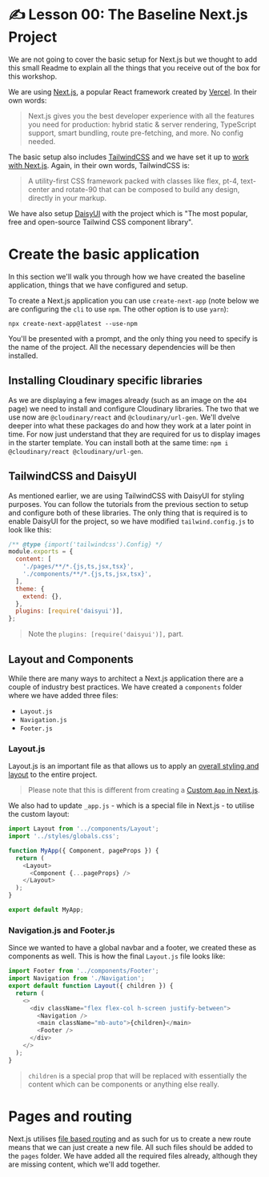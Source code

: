 # ✍️ Lesson 00: The Baseline Next.js Project

We are not going to cover the basic setup for Next.js but we thought to add this small Readme to explain all the things that you receive out of the box for this workshop.

We are using [Next.js](https://nextjs.org), a popular React framework created by [Vercel](https://vercel.com). In their own words:

> Next.js gives you the best developer experience with all the features you need for production: hybrid static & server rendering, TypeScript support, smart bundling, route pre-fetching, and more. No config needed.

The basic setup also includes [TailwindCSS](https://tailwindcss.com) and we have set it up to [work with Next.js](https://tailwindcss.com/docs/guides/nextjs). Again, in their own words, TailwindCSS is:

> A utility-first CSS framework packed with classes like flex, pt-4, text-center and rotate-90 that can be composed to build any design, directly in your markup.

We have also setup [DaisyUI](https://daisyui.com) with the project which is "The most popular, free and open-source Tailwind CSS component library".

# Create the basic application

In this section we'll walk you through how we have created the baseline application, things that we have configured and setup.

To create a Next.js application you can use `create-next-app` (note below we are configuring the `cli` to use `npm`. The other option is to use `yarn`):

```
npx create-next-app@latest --use-npm
```

You'll be presented with a prompt, and the only thing you need to specify is the name of the project. All the necessary dependencies will be then installed.

## Installing Cloudinary specific libraries

As we are displaying a few images already (such as an image on the `404` page) we need to install and configure Cloudinary libraries. The two that we use now are `@cloudinary/react` and `@cloudinary/url-gen`. We'll dvelve deeper into what these packages do and how they work at a later point in time. For now just understand that they are required for us to display images in the starter template. You can install both at the same time: `npm i @cloudinary/react @cloudinary/url-gen`.

## TailwindCSS and DaisyUI

As mentioned earlier, we are using TailwindCSS with DaisyUI for styling purposes. You can follow the tutorials from the previous section to setup and configure both of these libraries. The only thing that is required is to enable DaisyUI for the project, so we have modified `tailwind.config.js` to look like this:

```js
/** @type {import('tailwindcss').Config} */
module.exports = {
  content: [
    './pages/**/*.{js,ts,jsx,tsx}',
    './components/**/*.{js,ts,jsx,tsx}',
  ],
  theme: {
    extend: {},
  },
  plugins: [require('daisyui')],
};
```

> Note the `plugins: [require('daisyui')],` part.

## Layout and Components

While there are many ways to architect a Next.js application there are a couple of industry best practices. We have created a `components` folder where we have added three files:

- `Layout.js`
- `Navigation.js`
- `Footer.js`

### Layout.js

Layout.js is an important file as that allows us to apply an [overall styling and layout](https://nextjs.org/docs/basic-features/layouts) to the entire project.

> Please note that this is different from creating a [Custom `App` in Next.js](https://nextjs.org/docs/advanced-features/custom-app).

We also had to update `_app.js` - which is a special file in Next.js - to utilise the custom layout:

```js
import Layout from '../components/Layout';
import '../styles/globals.css';

function MyApp({ Component, pageProps }) {
  return (
    <Layout>
      <Component {...pageProps} />
    </Layout>
  );
}

export default MyApp;
```

### Navigation.js and Footer.js

Since we wanted to have a global navbar and a footer, we created these as components as well. This is how the final `Layout.js` file looks like:

```js
import Footer from '../components/Footer';
import Navigation from './Navigation';
export default function Layout({ children }) {
  return (
    <>
      <div className="flex flex-col h-screen justify-between">
        <Navigation />
        <main className="mb-auto">{children}</main>
        <Footer />
      </div>
    </>
  );
}
```

> `children` is a special prop that will be replaced with essentially the content which can be components or anything else really.

# Pages and routing

Next.js utilises [file based routing](https://nextjs.org/docs/routing/introduction) and as such for us to create a new route means that we can just create a new file. All such files should be added to the `pages` folder. We have added all the required files already, although they are missing content, which we'll add together.
